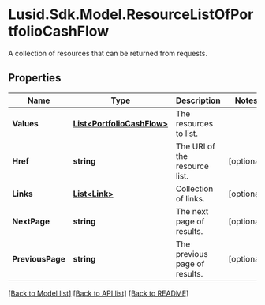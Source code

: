 # Lusid.Sdk.Model.ResourceListOfPortfolioCashFlow
A collection of resources that can be returned from requests.

## Properties

Name | Type | Description | Notes
------------ | ------------- | ------------- | -------------
**Values** | [**List&lt;PortfolioCashFlow&gt;**](PortfolioCashFlow.md) | The resources to list. | 
**Href** | **string** | The URI of the resource list. | [optional] 
**Links** | [**List&lt;Link&gt;**](Link.md) | Collection of links. | [optional] 
**NextPage** | **string** | The next page of results. | [optional] 
**PreviousPage** | **string** | The previous page of results. | [optional] 

[[Back to Model list]](../README.md#documentation-for-models) [[Back to API list]](../README.md#documentation-for-api-endpoints) [[Back to README]](../README.md)

